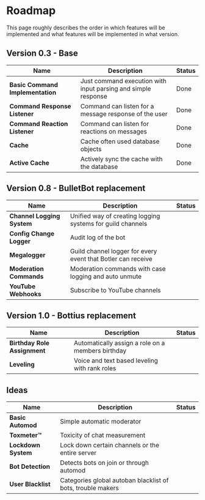 # Roadmap

This page roughly describes the order in which features will be implemented and what features
will be implemented in what version.

## Version 0.3 - Base

| Name                             | Description                                                   | Status |
| -------------------------------- | ------------------------------------------------------------- | ------ |
| **Basic Command Implementation** | Just command execution with input parsing and simple response | Done   |
| **Command Response Listener**    | Command can listen for a message response of the user         | Done   |
| **Command Reaction Listener**    | Command can listen for reactions on messages                  | Done   |
| **Cache**                        | Cache often used database objects                             | Done   |
| **Active Cache**                 | Actively sync the cache with the database                     | Done   |

## Version 0.8 - BulletBot replacement

| Name                       | Description                                                  | Status |
| -------------------------- | ------------------------------------------------------------ | ------ |
| **Channel Logging System** | Unified way of creating logging systems for guild channels   |
| **Config Change Logger**   | Audit log of the bot                                         |
| **Megalogger**             | Guild channel logger for every event that Botler can receive |
| **Moderation Commands**    | Moderation commands with case logging and auto unmute        |
| **YouTube Webhooks**       | Subscribe to YouTube channels                                |

## Version 1.0 - Bottius replacement

| Name                         | Description                                       | Status |
| ---------------------------- | ------------------------------------------------- | ------ |
| **Birthday Role Assignment** | Automatically assign a role on a members birthday |
| **Leveling**                 | Voice and text based leveling with rank roles     |

## Ideas

| Name                | Description                                                 | Status |
| ------------------- | ----------------------------------------------------------- | ------ |
| **Basic Automod**   | Simple automatic moderator                                  |
| **Toxmeter™️**       | Toxicity of chat measurement                                |
| **Lockdown System** | Lock down certain channels or the entire server             |
| **Bot Detection**   | Detects bots on join or through automod                     |
| **User Blacklist**  | Categories global autoban blacklist of bots, trouble makers |
